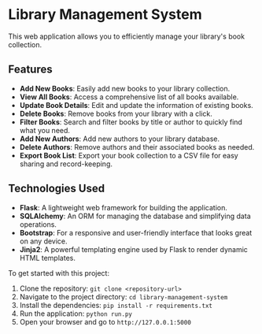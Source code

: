 # Library Management System 

This web application allows you to efficiently manage your library's book collection.

## Features 

- **Add New Books**: Easily add new books to your library collection.
- **View All Books**: Access a comprehensive list of all books available.
- **Update Book Details**: Edit and update the information of existing books.
- **Delete Books**: Remove books from your library with a click.
- **Filter Books**: Search and filter books by title or author to quickly find what you need.
- **Add New Authors**: Add new authors to your library database.
- **Delete Authors**: Remove authors and their associated books as needed.
- **Export Book List**: Export your book collection to a CSV file for easy sharing and record-keeping.

## Technologies Used 

- **Flask**: A lightweight web framework for building the application.
- **SQLAlchemy**: An ORM for managing the database and simplifying data operations.
- **Bootstrap**: For a responsive and user-friendly interface that looks great on any device.
- **Jinja2**: A powerful templating engine used by Flask to render dynamic HTML templates.

To get started with this project:

1. Clone the repository: `git clone <repository-url>`
2. Navigate to the project directory: `cd library-management-system`
3. Install the dependencies: `pip install -r requirements.txt`
4. Run the application: `python run.py`
5. Open your browser and go to `http://127.0.0.1:5000`
